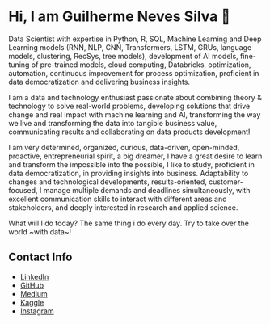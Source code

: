 # Hi, I am Guilherme Neves Silva 👋

Data Scientist with expertise in Python, R, SQL, Machine Learning and Deep Learning models (RNN, NLP, CNN, Transformers, LSTM, GRUs, language models, clustering, RecSys, tree models), development of AI models, fine-tuning of pre-trained models, cloud computing, Databricks, optimization, automation, continuous improvement for process optimization, proficient in data democratization and delivering business insights.

I am a data and technology enthusiast passionate about combining theory & technology to solve real-world problems, developing solutions that drive change and real impact with machine learning and AI, transforming the way we live and transforming the data into tangible business value, communicating results and collaborating on data products development!

I am very determined, organized, curious, data-driven, open-minded, proactive, entrepreneurial spirit, a big dreamer, I have a great desire to learn and transform the impossible into the possible, I like to study, proficient in data democratization, in providing insights into business. Adaptability to changes and technological developments, results-oriented, customer-focused, I manage multiple demands and deadlines simultaneously, with excellent communication skills to interact with different areas and stakeholders, and deeply interested in research and applied science.

What will I do today? The same thing i do every day. Try to take over the world ~with data~!

## Contact Info
* [LinkedIn](https://www.linkedin.com/in/guilherme-neves-silva/)
* [GitHub](https://github.com/guidasneves)
* [Medium](https://medium.com/@guineves.py/)
* [Kaggle](https://www.kaggle.com/guilhermedasneves)
* [Instagram](https://www.instagram.com/guineves.py/)
